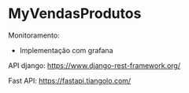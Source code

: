 # MyVendasProdutos

Monitoramento:
- Implementação com grafana

API django:
https://www.django-rest-framework.org/

Fast API:
https://fastapi.tiangolo.com/



